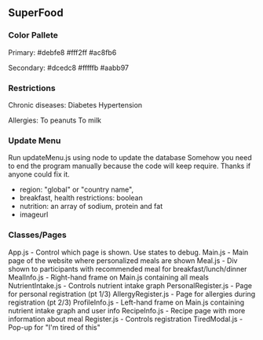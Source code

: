 ## SuperFood

### Color Pallete
Primary:
#debfe8 
#fff2ff
#ac8fb6

Secondary:
#dcedc8
#fffffb
#aabb97


### Restrictions
Chronic diseases:
Diabetes
Hypertension

Allergies:
To peanuts
To milk


### Update Menu
<!-- To install firebase admin npm package, run: $npm install firebase-admin --save -->
Run updateMenu.js using node to update the database
Somehow you need to end the program manually because the code will keep require. Thanks if anyone could fix it.

* region: "global" or "country name",
* breakfast, health restrictions: boolean
* nutrition: an array of sodium, protein and fat
* imageurl


### Classes/Pages

App.js - Control which page is shown. Use states to debug.
Main.js - Main page of the website where personalized meals are shown
Meal.js - Div shown to participants with recommended meal for breakfast/lunch/dinner
MealInfo.js - Right-hand frame on Main.js containing all meals
NutrientIntake.js - Controls nutrient intake graph
PersonalRegister.js - Page for personal registration (pt 1/3)
AllergyRegister.js - Page for allergies during registration (pt 2/3)
ProfileInfo.js - Left-hand frame on Main.js containing nutrient intake graph and user info
RecipeInfo.js - Recipe page with more information about meal
Register.js - Controls registration
TiredModal.js - Pop-up for "I'm tired of this"

<!-- This project was bootstrapped with [Create React App](https://github.com/facebook/create-react-app).

## Available Scripts

In the project directory, you can run:

### `npm start`

Runs the app in the development mode.<br />
Open [http://localhost:3000](http://localhost:3000) to view it in the browser.

The page will reload if you make edits.<br />
You will also see any lint errors in the console.

### `npm test`

Launches the test runner in the interactive watch mode.<br />
See the section about [running tests](https://facebook.github.io/create-react-app/docs/running-tests) for more information.

### `npm run build`

Builds the app for production to the `build` folder.<br />
It correctly bundles React in production mode and optimizes the build for the best performance.

The build is minified and the filenames include the hashes.<br />
Your app is ready to be deployed!

See the section about [deployment](https://facebook.github.io/create-react-app/docs/deployment) for more information.

### `npm run eject`

**Note: this is a one-way operation. Once you `eject`, you can’t go back!**

If you aren’t satisfied with the build tool and configuration choices, you can `eject` at any time. This command will remove the single build dependency from your project.

Instead, it will copy all the configuration files and the transitive dependencies (webpack, Babel, ESLint, etc) right into your project so you have full control over them. All of the commands except `eject` will still work, but they will point to the copied scripts so you can tweak them. At this point you’re on your own.

You don’t have to ever use `eject`. The curated feature set is suitable for small and middle deployments, and you shouldn’t feel obligated to use this feature. However we understand that this tool wouldn’t be useful if you couldn’t customize it when you are ready for it.

## Learn More

You can learn more in the [Create React App documentation](https://facebook.github.io/create-react-app/docs/getting-started).

To learn React, check out the [React documentation](https://reactjs.org/).

### Code Splitting

This section has moved here: https://facebook.github.io/create-react-app/docs/code-splitting

### Analyzing the Bundle Size

This section has moved here: https://facebook.github.io/create-react-app/docs/analyzing-the-bundle-size

### Making a Progressive Web App

This section has moved here: https://facebook.github.io/create-react-app/docs/making-a-progressive-web-app

### Advanced Configuration

This section has moved here: https://facebook.github.io/create-react-app/docs/advanced-configuration

### Deployment

This section has moved here: https://facebook.github.io/create-react-app/docs/deployment

### `npm run build` fails to minify

This section has moved here: https://facebook.github.io/create-react-app/docs/troubleshooting#npm-run-build-fails-to-minify
 -->
